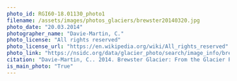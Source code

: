 ```yaml
---
photo_id: RGI60-18.01130_photo1
filename: /assets/images/photos_glaciers/brewster20140320.jpg
photo_date: "20.03.2014"
photographer_name: "Davie-Martin, C."
photo_license: "All rights reserved"
photo_license_url: "https://en.wikipedia.org/wiki/All_rights_reserved"
photo_link: "https://nsidc.org/data/glacier_photo/search/image_info/brewster20140320"
citation: "Davie-Martin, C.. 2014. Brewster Glacier: From the Glacier Photograph Collection. Boulder, Colorado USA: National Snow and Ice Data Center. Digital media."
is_main_photo: "True"
---
```

